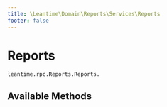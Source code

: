 ```yaml
---
title: \Leantime\Domain\Reports\Services\Reports
footer: false
---
```


# Reports




`leantime.rpc.Reports.Reports.`


## Available Methods

